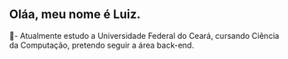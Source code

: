 ## Oláa, meu nome é Luiz.

🎈- Atualmente estudo a Universidade Federal do Ceará, cursando Ciência da Computação, pretendo seguir a área back-end.
